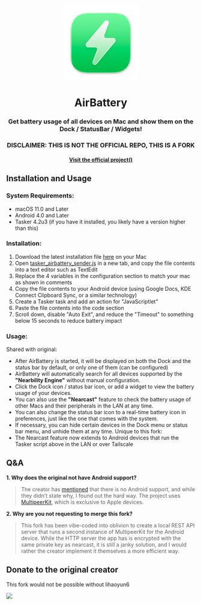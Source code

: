 # 
<p align="center">
<img src="./AirBattery/Assets.xcassets/AppIcon.appiconset/icon_128x128@2x.png" width="200" height="200" />
<h1 align="center">AirBattery</h1>
<h3 align="center">Get battery usage of all devices on Mac and show them on the Dock / StatusBar / Widgets!<br></h3> 
<h3 align="center">DISCLAIMER: THIS IS NOT THE OFFICIAL REPO, THIS IS A FORK</h3>
<h4 align="center"><a href="https://github.com/lihaoyun6/AirBattery">Visit the official project()</a></h4>

</p>

## Installation and Usage
### System Requirements:
- macOS 11.0 and Later
- Android 4.0 and Later
- Tasker 4.2u3 (if you have it installed, you likely have a version higher than this)

### Installation:
1. Download the latest installation file [here](../../releases/latest) on your Mac
2. Open [tasker_airbattery_sender.js](https://github.com/Firebolt9907/AirBattery/blob/main/tasker_airbattery_sender.js) in a new tab, and copy the file contents into a text editor such as TextEdit
3. Replace the 4 variables in the configuration section to match your mac as shown in comments
4. Copy the file contents to your Android device (using Google Docs, KDE Connect Clipboard Sync, or a similar technology)
5. Create a Tasker task and add an action for "JavaScriptlet"
6. Paste the file contents into the code section
7. Scroll down, disable "Auto Exit", and reduce the "Timeout" to something below 15 seconds to reduce battery impact

### Usage: 
Shared with original:
- After AirBattery is started, it will be displayed on both the Dock and the status bar by default, or only one of them (can be configured)  
- AirBattery will automatically search for all devices supported by the **"Nearbility Engine"** without manual configuration.  
- Click the Dock icon / status bar icon, or add a widget to view the battery usage of your devices.  
- You can also use the **"Nearcast"** feature to check the battery usage of other Macs and their peripherals in the LAN at any time.  
- You can also change the status bar icon to a real-time battery icon in preferences, just like the one that comes with the system.  
- If necessary, you can hide certain devices in the Dock menu or status bar menu, and unhide them at any time.
Unique to this fork:
- The Nearcast feature now extends to Android devices that run the Tasker script above in the LAN or over Tailscale

## Q&A
**1. Why does the original not have Android support?**
> The creator has [mentioned](https://www.reddit.com/r/macapps/comments/1d7033b/comment/l6wbubx/?utm_source=share&utm_medium=web3x&utm_name=web3xcss&utm_term=1&utm_content=share_button) that there is no Android support, and while they didn't state why, I found out the hard way. The project uses [MultipeerKit](https://github.com/insidegui/MultipeerKit), which is exclusive to Apple devices.

**2. Why are you not requesting to merge this fork?**
> This fork has been vibe-coded into oblivion to create a local REST API server that runs a second instance of MultipeerKit for the Android device. While the HTTP server the app has is encrypted with the same private key as nearcast, it is still a janky solution, and I would rather the creator implement it themselves a more efficient way.

## Donate to the original creator
This fork would not be possible without lihaoyun6

<img src="./img/donate.png" width="350"/>
